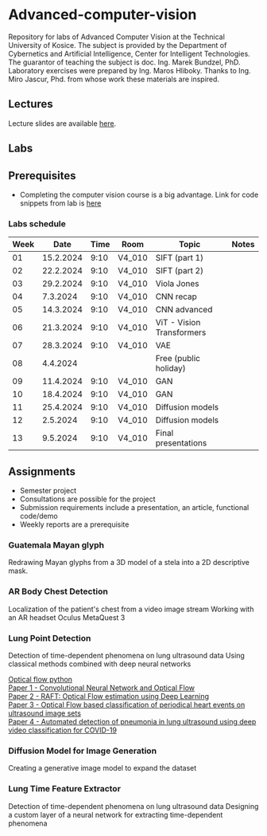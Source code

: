 # Advanced-computer-vision
Repository for labs of Advanced Computer Vision at the Technical University of Kosice. The subject is provided by the Department of Cybernetics and Artificial Intelligence, Center for Intelligent Technologies.  
The guarantor of teaching the subject is doc. Ing. Marek Bundzel, PhD.  Laboratory exercises were prepared by Ing. Maros Hliboky. Thanks to Ing. Miro Jascur, Phd. from whose work these materials are inspired.

## Lectures
Lecture slides are available [here](https://tinyurl.com/MaterialyPPV).

## Labs
## Prerequisites
- Completing the computer vision course is a big advantage. Link for code snippets from lab is [here](https://github.com/servoNoDev/Computer-vision)

### Labs schedule
| **Week** | **Date**  | **Time** | **Room** | **Topic**                 | **Notes** |
|----------|-----------|----------|----------|---------------------------|-----------|
| 01       | 15.2.2024 | 9:10     | V4_010   | SIFT (part 1)             |           |
| 02       | 22.2.2024 | 9:10     | V4_010   | SIFT (part 2)             |           |
| 03       | 29.2.2024 | 9:10     | V4_010   | Viola Jones               |           |
| 04       | 7.3.2024  | 9:10     | V4_010   | CNN recap                 |           |
| 05       | 14.3.2024 | 9:10     | V4_010   | CNN advanced              |           |
| 06       | 21.3.2024 | 9:10     | V4_010   | ViT - Vision Transformers |           |
| 07       | 28.3.2024 | 9:10     | V4_010   | VAE                       |           |
| 08       | 4.4.2024  |          |          | Free (public holiday)     |           |
| 09       | 11.4.2024 | 9:10     | V4_010   | GAN                       |           |
| 10       | 18.4.2024 | 9:10     | V4_010   | GAN                       |           |
| 11       | 25.4.2024 | 9:10     | V4_010   | Diffusion models          |           |
| 12       | 2.5.2024  | 9:10     | V4_010   | Diffusion models          |           |
| 13       | 9.5.2024  | 9:10     | V4_010   | Final presentations       |           |


## Assignments
- Semester project
- Consultations are possible for the project
- Submission requirements include a presentation, an article, functional code/demo
- Weekly reports are a prerequisite

### Guatemala Mayan glyph
Redrawing Mayan glyphs from a 3D model of a stela into a 2D descriptive mask.

### AR Body Chest Detection
Localization of the patient's chest from a video image stream
Working with an AR headset Oculus MetaQuest 3

### Lung Point Detection
Detection of time-dependent phenomena on lung ultrasound data
Using classical methods combined with deep neural networks

[Optical flow python](https://www.geeksforgeeks.org/python-opencv-dense-optical-flow/)   
[Paper 1 - Convolutional Neural Network and Optical Flow](https://www.mdpi.com/2072-4292/14/13/2994)   
[Paper 2 - RAFT: Optical Flow estimation using Deep Learning](https://learnopencv.com/optical-flow-using-deep-learning-raft/)  
[Paper 3 - Optical Flow based classification of periodical heart events on ultrasound image sets](https://www.duo.uio.no/bitstream/handle/10852/60017/5/Optical-Flow-based-classification-of-periodical-heart-events-on-ultrasound-image-sets.pdf)  
[Paper 4 - Automated detection of pneumonia in lung ultrasound using deep video classification for COVID-19](https://www.sciencedirect.com/science/article/pii/S2352914821001714) 


###  Diffusion Model for Image Generation
Creating a generative image model to expand the dataset

### Lung Time Feature Extractor
Detection of time-dependent phenomena on lung ultrasound data
Designing a custom layer of a neural network for extracting time-dependent phenomena



[//]: # (## Part 1: SIFT - Scale-Invariant Feature Transform)

[//]: # ()
[//]: # (### Week 1)

[//]: # (- Semester project topic introduction)

[//]: # (- Introduction to SIFT.)

[//]: # ()
[//]: # (### Week 2)

[//]: # (- SIFT full implementation )

[//]: # ()
[//]: # (## Part 2: Viola-Jones detector)

[//]: # (### Week 3)

[//]: # (- Viola-Jones fill implementation)

[//]: # ()
[//]: # (## Part 3: CV and deep learning principles)

[//]: # ()
[//]: # (### Week 4)

[//]: # (- PyTorch introduction)

[//]: # (- DataLoader explanation)

[//]: # (- Image classification)

[//]: # (- Basic CNN explain )

[//]: # (- Metrics)

[//]: # (- W&B)

[//]: # ()
[//]: # (### Week 5)

[//]: # (- NN reguralization)

[//]: # ()
[//]: # (### Week 6)

[//]: # (- Free :&#41;)

[//]: # ()
[//]: # (### Week 7)

[//]: # (- Segmentation)

[//]: # ()
[//]: # (### Week 8)

[//]: # (- Data preprocessing)

[//]: # (- Data augumentation)

[//]: # ()
[//]: # (### Week 9)

[//]: # (- Build your own block)

[//]: # (- Transfer learning)

[//]: # (- Monai)

[//]: # ()
[//]: # (### Week 10)

[//]: # (- GAN)

[//]: # ()
[//]: # (### Week 11)

[//]: # (- CPU vs. GPU.)

[//]: # (- Parallelism )

[//]: # ()
[//]: # (## Part 4: Pointcloud)

[//]: # (### Week 12)

[//]: # (- Introduction to pointcloud)

[//]: # ()
[//]: # (### Week 13)

[//]: # (- Defense of semester projects for the KKUI committee )